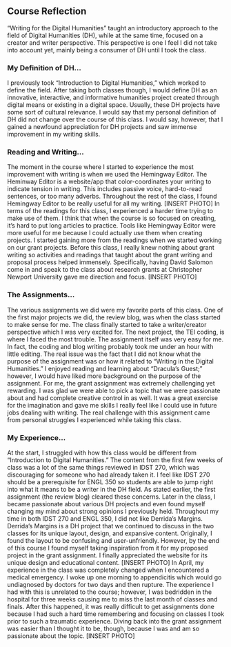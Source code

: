 ## Course Reflection

“Writing for the Digital Humanities” taught an introductory approach to the field of Digital Humanities (DH), while at the same time, focused on a creator and writer perspective. This perspective is one I feel I did not take into account yet, mainly being a consumer of DH until I took the class.

### My Definition of DH…
I previously took “Introduction to Digital Humanities,” which worked to define the field. After taking both classes though, I would define DH as an innovative, interactive, and informative humanities project created through digital means or existing in a digital space. Usually, these DH projects have some sort of cultural relevance.
I would say that my personal definition of DH did not change over the course of this class. I would say, however, that I gained a newfound appreciation for DH projects and saw immense improvement in my writing skills.

### Reading and Writing…
The moment in the course where I started to experience the most improvement with writing is when we used the Hemingway Editor. The Heminway Editor is a website/app that color-coordinates your writing to indicate tension in writing. This includes passive voice, hard-to-read sentences, or too many adverbs. Throughout the rest of the class, I found Hemingway Editor to be really useful for all my writing.
[INSERT PHOTO]
In terms of the readings for this class, I experienced a harder time trying to make use of them. I think that when the course is so focused on creating, it’s hard to put long articles to practice. Tools like Hemingway Editor were more useful for me because I could actually use them when creating projects.
I started gaining more from the readings when we started working on our grant projects. Before this class, I really knew nothing about grant writing so activities and readings that taught about the grant writing and proposal process helped immensely. Specifically, having David Salomon come in and speak to the class about research grants at Christopher Newport University gave me direction and focus.
[INSERT PHOTO]

### The Assignments…
The various assignments we did were my favorite parts of this class. One of the first major projects we did, the review blog, was when the class started to make sense for me. The class finally started to take a writer/creator perspective which I was very excited for.
The next project, the TEI coding, is where I faced the most trouble. The assignment itself was very easy for me. In fact, the coding and blog writing probably took me under an hour with little editing. The real issue was the fact that I did not know what the purpose of the assignment was or how it related to “Writing in the Digital Humanities.” I enjoyed reading and learning about “Dracula’s Guest;” however, I would have liked more background on the purpose of the assignment.
For me, the grant assignment was extremely challenging yet rewarding. I was glad we were able to pick a topic that we were passionate about and had complete creative control in as well. It was a great exercise for the imagination and gave me skills I really feel like I could use in future jobs dealing with writing. The real challenge with this assignment came from personal struggles I experienced while taking this class.

### My Experience…
At the start, I struggled with how this class would be different from “Introduction to Digital Humanities.” The content from the first few weeks of class was a lot of the same things reviewed in IDST 270, which was discouraging for someone who had already taken it. I feel like IDST 270 should be a prerequisite for ENGL 350 so students are able to jump right into what it means to be a writer in the DH field. As stated earlier, the first assignment (the review blog) cleared these concerns.
Later in the class, I became passionate about various DH projects and even found myself changing my mind about strong opinions I previously held. Throughout my time in both IDST 270 and ENGL 350, I did not like Derrida’s Margins. Derrida’s Margins is a DH project that we continued to discuss in the two classes for its unique layout, design, and expansive content. Originally, I found the layout to be confusing and user-unfriendly. However, by the end of this course I found myself taking inspiration from it for my proposed project in the grant assignment. I finally appreciated the website for its unique design and educational content.
[INSERT PHOTO]
In April, my experience in the class was completely changed when I encountered a medical emergency. I woke up one morning to appendicitis which would go undiagnosed by doctors for two days and then rupture. The experience I had with this is unrelated to the course; however, I was bedridden in the hospital for three weeks causing me to miss the last month of classes and finals. After this happened, it was really difficult to get assignments done because I had such a hard time remembering and focusing on classes I took prior to such a traumatic experience. Diving back into the grant assignment was easier than I thought it to be, though, because I was and am so passionate about the topic.
[INSERT PHOTO]
